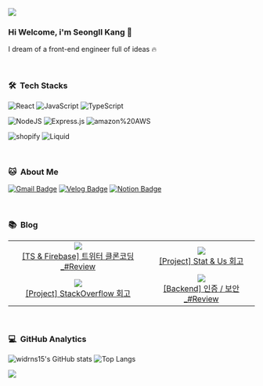 <img src="https://capsule-render.vercel.app/api?type=waving&color=timeGradient&height=120&section=header" />

### Hi Welcome, i'm SeongIl Kang 👋
I dream of a front-end engineer full of ideas 🔥
</div>
<br/>

### 🛠️ &nbsp;Tech Stacks

![React](https://img.shields.io/badge/react-%2320232a.svg?style=for-the-badge&logo=react&logoColor=%2361DAFB)
![JavaScript](https://img.shields.io/badge/javascript-%23323330.svg?style=for-the-badge&logo=javascript&logoColor=%23F7DF1E)
![TypeScript](https://img.shields.io/badge/typescript-%23007ACC.svg?style=for-the-badge&logo=typescript&logoColor=white)

![NodeJS](https://img.shields.io/badge/node.js-6DA55F?style=for-the-badge&logo=node.js&logoColor=white)
![Express.js](https://img.shields.io/badge/express.js-%23404d59.svg?style=for-the-badge&logo=express&logoColor=%2361DAFB)
![amazon%20AWS](https://img.shields.io/badge/AWS-EC912D.svg?style=for-the-badge&logo=amazon%20AWS&logoColor=white)

![shopify](https://img.shields.io/badge/shopify-%95BF47.svg?style=for-the-badge&logo=shopify&logoColor=white)
![Liquid](https://img.shields.io/badge/Liquid-3399CC.svg?style=for-the-badge&logo=Liquid%20AWS&logoColor=white)


<br/>


### 🐱 &nbsp;About Me

[![Gmail Badge](https://img.shields.io/badge/Gmail-d14836?style=for-the-badge&logo=Gmail&logoColor=white&link=mailto:widrns18@gmail.com)](widrns18@gmail.com)
[![Velog Badge](https://img.shields.io/badge/Velog-20C997?style=for-the-badge&logo=Velog&logoColor=white&link=https://velog.io/@widrns15)](https://velog.io/@widrns15)
[![Notion Badge](https://img.shields.io/badge/Notion-000000?style=for-the-badge&logo=Notion&logoColor=white&link=https://giant-cayenne-9ba.notion.site/c32213594e034193a376be78d957f708?v=2bb4ff872602410bb0083a4eafa59daf)](https://giant-cayenne-9ba.notion.site/c32213594e034193a376be78d957f708?v=2bb4ff872602410bb0083a4eafa59daf)
  
<br/>


### 📚 &nbsp;Blog
<table ><tbody>
  <tr>
    <td align="center">
    <a href="https://velog.io/@widrns15/%ED%8A%B8%EC%9C%84%ED%84%B0-%ED%81%B4%EB%A1%A0%EC%BD%94%EB%94%A9-TS-Firebase">
        <img src="https://velog.velcdn.com/images/widrns15/post/fb16645b-8a97-477b-91c7-a7380e96cc78/image.webp"/><br/>
        <div>[TS & Firebase] 트위터 클론코딩_#Review</div>
    </a>
</td>
<td align="center">
    <a href="https://velog.io/@widrns15/Main-Project-%ED%9A%8C%EA%B3%A0">
        <img src="https://velog.velcdn.com/images/widrns15/post/da571b73-7ed2-4b16-947a-ee06017178d1/image.jpg"/><br/>
        <div>[Project] Stat & Us 회고</div>
    </a>
</td>
  </tr>
<tr>
 <td align="center">
    <a href="https://velog.io/@widrns15/Pre-Project-%EB%A7%88%EB%AC%B4%EB%A6%AC-%ED%9A%8C%EA%B3%A0">
        <img src="https://velog.velcdn.com/images/widrns15/post/e0779f86-898e-4036-9675-2628a5418476/image.png"/><br/>
        <div>[Project] StackOverflow 회고</div>
    </a>
</td>
<td align="center">
    <a href="https://velog.io/@widrns15/Unit7-Backend-%EC%9D%B8%EC%A6%9D-%EB%B3%B4%EC%95%88">
        <img src="https://velog.velcdn.com/images/widrns15/post/5537fb59-1836-4bff-b31a-916557fd7aa3/image.jpg"/><br/>
        <div>[Backend] 인증 / 보안_#Review</div>
    </a>
</td>
  </tr>
</tbody>
</table>

<br/>


### 💻 &nbsp;GitHub Analytics

![widrns15's GitHub stats](https://github-readme-stats.vercel.app/api?username=widrns15&theme=ambient_gradient&show_icons=true&include_all_commits=true&rank_icon=github)
![Top Langs](https://github-readme-stats.vercel.app/api/top-langs/?username=widrns15&layout=compact&theme=ambient_gradient)

<img src="https://capsule-render.vercel.app/api?type=waving&color=timeGradient&height=150&section=footer" />

